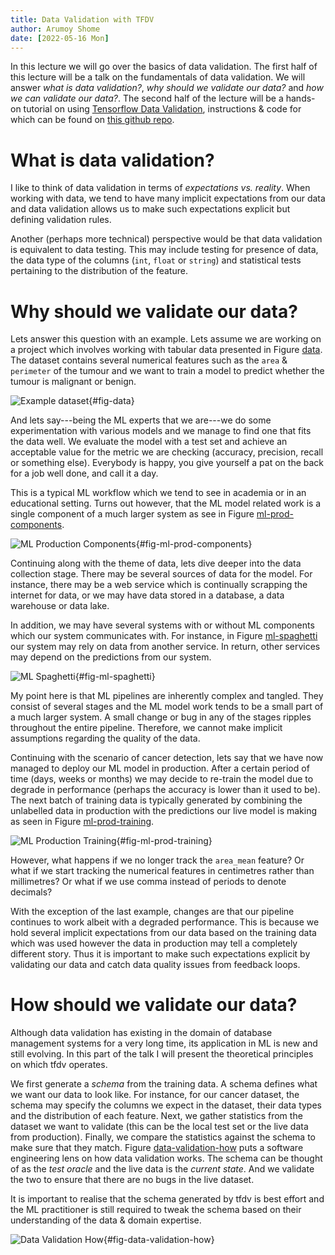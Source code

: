 ```yaml
---
title: Data Validation with TFDV
author: Arumoy Shome
date: [2022-05-16 Mon]
---
```


In this lecture we will go over the basics of data validation. The
first half of this lecture will be a talk on the fundamentals of data
validation. We will answer *what is data validation?*, *why should we
validate our data?* and *how we can validate our data?*. The second
half of the lecture will be a hands-on tutorial on using [Tensorflow
Data Validation](https://github.com/tensorflow/data-validation),
instructions & code for which can be found on [this github
repo](https://github.com/arumoy-shome/remla).

# What is data validation?

I like to think of data validation in terms of *expectations vs.
reality*. When working with data, we tend to have many implicit
expectations from our data and data validation allows us to make such
expectations explicit but defining validation rules.

Another (perhaps more technical) perspective would be that data
validation is equivalent to data testing. This may include testing for
presence of data, the data type of the columns (`int`, `float` or
`string`) and statistical tests pertaining to the distribution of the
feature.

# Why should we validate our data?

Lets answer this question with an example. Lets assume we are working
on a project which involves working with tabular data presented in
Figure [data](#fig-data). The dataset contains several numerical
features such as the `area` & `perimeter` of the tumour and we want to
train a model to predict whether the tumour is malignant or benign.

![Example dataset](assets/image/cancer-data.jpg){#fig-data}

And lets say---being the ML experts that we are---we do some
experimentation with various models and we manage to find one that
fits the data well. We evaluate the model with a test set and achieve
an acceptable value for the metric we are checking (accuracy,
precision, recall or something else). Everybody is happy, you give
yourself a pat on the back for a job well done, and call it a day.

This is a typical ML workflow which we tend to see in academia or in
an educational setting. Turns out however, that the ML model related
work is a single component of a much larger system as see in
Figure [ml-prod-components](#fig-ml-prod-components).

![ML Production Components](assets/image/ml-prod-components.jpg){#fig-ml-prod-components}

Continuing along with the theme of data, lets dive deeper into the
data collection stage. There may be several sources of data for the
model. For instance, there may be a web service which is continually
scrapping the internet for data, or we may have data stored in a
database, a data warehouse or data lake.

In addition, we may have several systems with or without ML components
which our system communicates with. For instance, in
Figure [ml-spaghetti](#fig-ml-spaghetti) our system may rely on data
from another service. In return, other services may depend on the
predictions from our system.

![ML Spaghetti](assets/image/ml-spaghetti.jpg){#fig-ml-spaghetti}

My point here is that ML pipelines are inherently complex and tangled.
They consist of several stages and the ML model work tends to be a
small part of a much larger system. A small change or bug in any of
the stages ripples throughout the entire pipeline. Therefore, we
cannot make implicit assumptions regarding the quality of the data.

Continuing with the scenario of cancer detection, lets say that we
have now managed to deploy our ML model in production. After a certain
period of time (days, weeks or months) we may decide to re-train the
model due to degrade in performance (perhaps the accuracy is lower
than it used to be). The next batch of training data is typically
generated by combining the unlabelled data in production with the
predictions our live model is making as seen in
Figure [ml-prod-training](#fig-ml-prod-training).

![ML Production Training](assets/image/ml-prod-training.jpg){#fig-ml-prod-training}

However, what happens if we no longer track the `area_mean` feature?
Or what if we start tracking the numerical features in centimetres
rather than millimetres? Or what if we use comma instead of periods to
denote decimals?

With the exception of the last example, changes are that our pipeline
continues to work albeit with a degraded performance. This is because
we hold several implicit expectations from our data based on the
training data which was used however the data in production may tell a
completely different story. Thus it is important to make such
expectations explicit by validating our data and catch data quality
issues from feedback loops.

# How should we validate our data?

Although data validation has existing in the domain of database
management systems for a very long time, its application in ML is new
and still evolving. In this part of the talk I will present the
theoretical principles on which tfdv operates.

We first generate a *schema* from the training data. A schema defines
what we want our data to look like. For instance, for our cancer
dataset, the schema may specify the columns we expect in the dataset,
their data types and the distribution of each feature. Next, we gather
statistics from the dataset we want to validate (this can be the local
test set or the live data from production). Finally, we compare the
statistics against the schema to make sure that they match.
Figure [data-validation-how](#fig-data-validation-how) puts a software
engineering lens on how data validation works. The schema can be
thought of as the *test oracle* and the live data is the *current
state*. And we validate the two to ensure that there are no bugs in
the live dataset.

It is important to realise that the schema generated by tfdv is best
effort and the ML practitioner is still required to tweak the schema
based on their understanding of the data & domain expertise.

![Data Validation How](assets/image/data-validation-how.jpg){#fig-data-validation-how}
